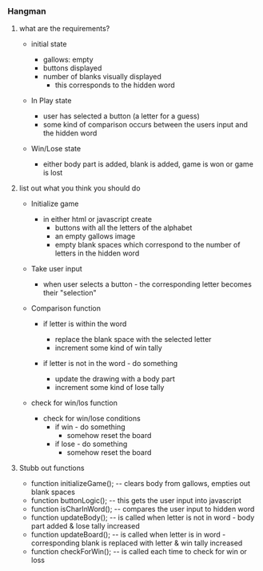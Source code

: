 <h3> Hangman </h3>

1. what are the requirements?
	* initial state 
		- gallows: empty
		- buttons displayed
		- number of blanks visually displayed 
			* this corresponds to the hidden word

	* In Play state
		- user has selected a button (a letter for a guess)
		- some kind of comparison occurs between the users input and the hidden word
		
	* Win/Lose state
		- either body part is added, blank is added, game is won or game is lost

2. list out what you think you should do

	* Initialize game
		- in either html or javascript create 
			- buttons with all the letters of the alphabet
			- an empty gallows image
			- empty blank spaces which correspond to the number of letters in the hidden word

	* Take user input
		- when user selects a button - the corresponding letter becomes their "selection"

	* Comparison function
		- if letter is within the word 
			* replace the blank space with the selected letter
			* increment some kind of win tally

		- if letter is not in the word - do something
			* update the drawing with a body part
			* increment some kind of lose tally

	* check for win/los function
		- check for win/lose conditions
			* if win - do something
				- somehow reset the board
			* if lose - do something
				- somehow reset the board

3. Stubb out functions

	* function initializeGame(); -- clears body from gallows, empties out blank spaces
	* function buttonLogic(); -- this gets the user input into javascript
	* function isCharInWord(); -- compares the user input to hidden word
	* function updateBody(); -- is called when letter is not in word - body part added & lose tally increased
	* function updateBoard(); -- is called when letter is in word - corresponding blank is replaced with letter & win tally increased
	* function checkForWin(); -- is called each time to check for win or loss





